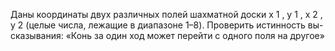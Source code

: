 Даны координаты двух различных полей шахматной доски x 1 , y 1 ,
 x 2 , y 2 (целые числа, лежащие в диапазоне 1–8). Проверить истинность вы-
 сказывания: «Конь за один ход может перейти с одного поля на другое»
